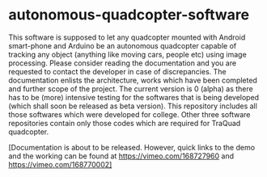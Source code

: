# autonomous-quadcopter-software
This software is supposed to let any quadcopter mounted with Android smart-phone and Arduino be an autonomous quadcopter capable of tracking any object (anything like moving cars, people etc) using image processing. Please consider reading the documentation and you are requested to contact the developer in case of discrepancies.  The documentation enlists the architecture, works which have been completed and further scope of the project. The current version is 0 (alpha) as there has to be (more) intensive testing for the softwares that is being developed (which shall soon be released as beta version). This repository includes all those softwares which were developed for college. Other three software repositories contain only those codes which are required for TraQuad quadcopter.

[Documentation is about to be released. However, quick links to the demo and the working can be found at https://vimeo.com/168727960 and https://vimeo.com/168770002]
